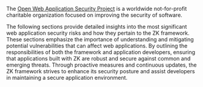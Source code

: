 The [Open Web Application Security Project](https://www.owasp.org/index.php/Main_Page) is a worldwide
not-for-profit charitable organization focused on improving the security
of software.

The following sections provide detailed insights into the most
significant web application security risks and how they pertain to the
ZK framework. These sections emphasize the importance of understanding
and mitigating potential vulnerabilities that can affect web
applications. By outlining the responsibilities of both the framework
and application developers, ensuring that applications built with ZK are
robust and secure against common and emerging threats. Through proactive
measures and continuous updates, the ZK framework strives to enhance its
security posture and assist developers in maintaining a secure
application environment.
